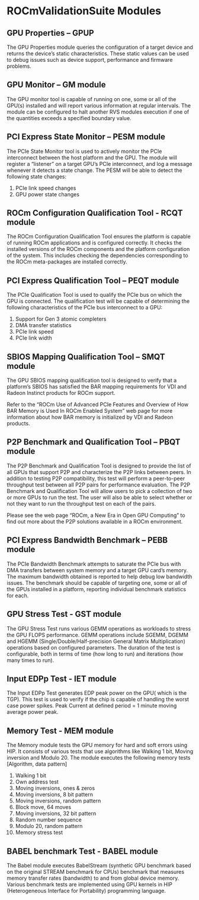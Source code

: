 # ROCmValidationSuite Modules


## GPU Properties – GPUP
The GPU Properties module queries the configuration of a target device and returns the device’s static characteristics. These static values can be used to debug issues such as device support, performance and firmware problems.

## GPU Monitor – GM module
The GPU monitor tool is capable of running on one, some or all of the GPU(s) installed and will report various information at regular intervals. The module can be configured to halt another RVS modules execution if one of the quantities exceeds a specified boundary value.

## PCI Express State Monitor – PESM module
The PCIe State Monitor tool is used to actively monitor the PCIe interconnect between the host platform and the GPU. The module will register a “listener” on a target GPU’s PCIe interconnect, and log a message whenever it detects a state change. The PESM will be able to detect the following state changes:

1.	PCIe link speed changes
2.	GPU power state changes

## ROCm Configuration Qualification Tool - RCQT module
The ROCm Configuration Qualification Tool ensures the platform is capable of running ROCm applications and is configured correctly. It checks the installed versions of the ROCm components and the platform configuration of the system. This includes checking the dependencies corresponding to the ROCm meta-packages are installed correctly.

## PCI Express Qualification Tool – PEQT module
The PCIe Qualification Tool is used to qualify the PCIe bus on which the GPU is connected. The qualification test will be capable of determining the following characteristics of the PCIe bus interconnect to a GPU:

1.	Support for Gen 3 atomic completers
2.	DMA transfer statistics
3.	PCIe link speed
4.	PCIe link width

## SBIOS Mapping Qualification Tool – SMQT module
The GPU SBIOS mapping qualification tool is designed to verify that a platform’s SBIOS has satisfied the BAR mapping requirements for VDI and Radeon Instinct products for ROCm support.

Refer to the “ROCm Use of Advanced PCIe Features and Overview of How BAR Memory is Used In ROCm Enabled System” web page for more information about how BAR memory is initialized by VDI and Radeon products.

## P2P Benchmark and Qualification Tool – PBQT module
The P2P Benchmark and Qualification Tool is designed to provide the list of all GPUs that support P2P and characterize the P2P links between peers. In addition to testing P2P compatibility, this test will perform a peer-to-peer throughput test between all P2P pairs for performance evaluation. The P2P Benchmark and Qualification Tool will allow users to pick a collection of two or more GPUs to run the test. The user will also be able to select whether or not they want to run the throughput test on each of the pairs.

Please see the web page “ROCm, a New Era in Open GPU Computing” to find out more about the P2P solutions available in a ROCm environment.

## PCI Express Bandwidth Benchmark – PEBB module
The PCIe Bandwidth Benchmark attempts to saturate the PCIe bus with DMA transfers between system memory and a target GPU card’s memory. The maximum bandwidth obtained is reported to help debug low bandwidth issues. The benchmark should be capable of  targeting one, some or all of the GPUs installed in a platform, reporting individual benchmark statistics for each.

## GPU Stress Test - GST module
The GPU Stress Test runs various GEMM operations as workloads to stress the GPU FLOPS performance. GEMM operations include SGEMM, DGEMM and HGEMM (Single/Double/Half-precision General Matrix Multiplication) operations based on configured parameters. The duration of the test is configurable, both in terms of time (how long to run) and iterations (how many times to run).

## Input EDPp Test - IET module
The Input EDPp Test generates EDP peak power on the GPU( which is the TGP). This test is used to verify if the chip is capable of handling the worst case power spikes.  Peak Current at defined period  =  1 minute moving average power peak.

## Memory Test - MEM module
The Memory module tests the GPU memory for hard and soft errors using HIP. It consists of various tests that use algorithms like Walking 1 bit, Moving inversion and Modulo 20. The module executes the following memory tests [Algorithm, data pattern]

1. Walking 1 bit
2. Own address test
3. Moving inversions, ones & zeros
4. Moving inversions, 8 bit pattern
5. Moving inversions, random pattern
6. Block move, 64 moves
7. Moving inversions, 32 bit pattern
8. Random number sequence
9. Modulo 20, random pattern
10. Memory stress test

## BABEL benchmark Test - BABEL module
The Babel module executes BabelStream (synthetic GPU benchmark based on the original STREAM benchmark for CPUs) benchmark that measures memory transfer rates (bandwidth) to and from global device memory. Various benchmark tests are implemented using GPU kernels in HIP (Heterogeneous Interface for Portability) programming language.
